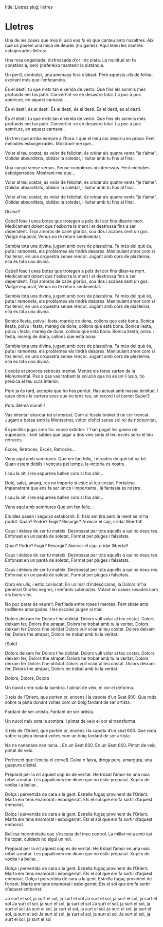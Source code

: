 title: Lletres
slug: lletres

# Lletres

Una de les coses que més il·lusió ens fa és que canteu amb nosaltres.
Així que us posem una mica de deures (no gaires). Aquí teniu les nostres esbojerrades lletres:

<div class="letter" title="Carnaval">
Una rosa engabiada,
disfressada d'or i de plata.
La multitud en fa constància,
però prefereixo mantenir la distància.

Un perill, controlat,
una amenaça fora d’abast.
Però aquests ulls de felina,
excitant més que l’enfetamina.

És el destí, tu que n’ets tan eixerida de vestir.
Que fins els somnis més profunds em fas patir.
Convertint-se en desastre total.
I a poc a poc somriure, en aquest carnaval.

És el destí, és el destí.
És el destí, és el destí.
És el destí, és el destí.

És el destí, tu que n’ets tan eixerida de vestir.
Que fins els somnis més profunds em fas patir.
Convertint-se en desastre total.
I a poc a poc somriure, en aquest carnaval.
</div>

<div class="letter" title="Je t'aime">
Un tren que arriba sempre a l’hora.
I que el meu cor descriu en prosa.
Fent melodies esboigerrades.
Mostrant-me que... 

Volar al teu costat, és
volar de felicitat, és
cridar als quatre vents “je t’aime”.
Oblidar absurditats,
oblidar la soledat, i 
lluitar amb tu fins al final.

Una cançó sense versos.
Sense complexos ni interessos.
Fent melodies esboigerrades.
Mostrant-me que...

Volar al teu costat, és
volar de felicitat, és
cridar als quatre vents “je t’aime”.
Oblidar absurditats, 
oblidar la soledat, i 
lluitar  amb tu fins al final.

Volar al teu costat, és
volar de felicitat, és
cridar als quatre vents “je t’aime”.
Oblidar absurditats, 
oblidar la soledat, i 
lluitar  amb tu fins al final.
</div>

<div class="letter" title="Divina">
Divina!!

Cabell fosc i unes botes que trotegen a pols del cor fins dixarte mort.
Medicament dolent que t'esborra la ment i et destrossa fins a ser dependent.
Tripi amorós de caire gloriòs, sou dos i acabes sent un gos.
Viatge espacial, Venus no té retorn sentimental.

Sembla tota una divina, jugant amb cors de plastelina.
Fa més del què és, puta i ramoneta, els problemes els tindrà després.
Manipulant amor com si fos tenor, en una orquestra sense rencor.
Jugant amb cors de plastelina, ella és tota una divina.

Cabell fosc i unes botes que trotegen a pols del cor fins dixar-te mort.
Medicament dolent que t'esborra la ment i et destrossa fins a ser dependent.
Tripi amorós de caire gloriòs, sou dos i acabes sent un gos.
Viatge espacial, Venus no té retorn sentimental.

Sembla tota una divina, jugant amb cors de plastelina.
Fa més del què és, puta i ramoneta, els problemes els tindrà després.
Manipulant amor com si fos tenor, en una orquestra sense rencor.
Jugant amb cors de plastelina, ella és tota una divina.

Bonica llesta, polvu i festa, mareig de dona, collons que està bona.
Bonica llesta, polvu i festa, mareig de dona, collons que està bona.
Bonica llesta, polvu i festa, mareig de dona, collons que està bona.
Bonica llesta, polvu i festa, mareig de dona, collons que està bona.

Sembla tota una divina, jugant amb cors de plastelina.
Fa més del què és, puta i ramoneta, els problemes els tindrà després.
Manipulant amor com si fos tenor, en una orquestra sense rencor.
Jugant amb cors de plastelina, ella és tota una divina.
</div>

<div class="letter" title="Excés">
L’excés et provoca retrocés mental.
Mentre els toros surten de la Monumental.
Pas a pas vas trobant la solució que no és un il·lusió, ho predica el teu cura interior.

Però ja és tard, accepta que ho has perdut.
Has actuat amb massa lentitud.
I quan obres la cartera veus que no tens res, un record i el carnet Super3.

Putu dilema moral!!!

Vas intentar abarcar tot el mercat.
Com si fossis broker d’un cor trencat.
Jugant a borsa amb la Montserrat, voltor d’ofici sense sol rei de nocturnitat.

És perillós jugar amb foc sense extintor.
T’han pogut les ganes de superació.
I tant sabies que jugar a dos vies seria el teu excés seria el teu retrocés.

Excés, Retrocés, Excés, Retrocés...
</div>

<div class="letter" title="Espurnes">
Vens aquí amb somriures.
Que em fan feliç, i mirades
de què tot va bé. Quan estem dèbils
i vençuts pel temps, la victòria és nostre.

I cau la nit, i les espurnes ballen com si fos ahir...

Dolç, salat, amarg, res no importa
si estic al teu costat. Fortalesa
Impenetrant que ens fa ser únics
i importants , la fantasia és nostre.

I cau la nit, i les espurnes ballen com si fos ahir...

Vens aquí amb somriures
Que em fan feliç...
</div>

<div class="letter" title="Pluja">
Els dies pasen i seguixo estabornit.
El físic em tira però la ment se m’ha podrit.
Quan? Podrè? Fugir? Resorgir?
Aixecar el cap, cridar llibertat!

Caus i deixes de ser tu mateix.
Destrossat per tots aquells a qui no deus res.
Enfonsat en un pantà de soletat.
Format per pluges i falsetats.

Quan? Podre? Fugir? Resorgir?
Aixecar el cap, cridar llibertat!

Caus i deixes de ser tu mateix.
Destrossat per tots aquells a qui no deus res.
Enfonsat en un pantà de soletat.
Format per pluges i falsetats.

Caus i deixes de ser tu mateix.
Destrossat per tots aquells a qui no deus res.
Enfonsat en un pantà de soletat.
Format per pluges i falsetats.
</div>

<div class="letter" title="LSD">
Obro els ulls, i estic col·locat.
En un mar d’indescicions, la Dolors m’ha penetrat
Girafes negres, i elefants submarins.
Volant en caixes rosades com els bons vins.

No puc parar de veure’t.
Perfilada entre roses i merdes.
Fent skate amb rodilleres amargades.
I les escales pugen al mar.

Dolors deixam fer Dolors t’he oblidat.
Dolors vull volar al teu costat.
Dolors deixam fer, Dolors the atrapat,
Dolors he trobat amb tu la veritat.
Dolors deixam fer Dolors t’he oblidat
Dolors vull volar al teu costat.
Dolors deixam fer, Dolors the atrapat,
Dolors he trobat amb tu la veritat.

(Solo)

Dolors deixam fer Dolors t’he oblidat.
Dolors vull volar al teu costat.
Dolors deixam fer, Dolors the atrapat,
Dolors he trobat amb tu la veritat.
Dolors deixam fer Dolors t’he oblidat
Dolors vull volar al teu costat.
Dolors deixam fer, Dolors the atrapat,
Dolors he trobat amb tu la veritat.

Dolors, Dolors, Dolors
</div>

<div class="letter" title="Artista">
Un núvol creix sota la sombra.
I pintat de veix, el cor el deforma.

3 reis de l’Orient,
que porten or, encens i la capota d’un Seat 600.
Que roda
sobre la pista donant voltes com un boig fardant de ser artista.

Fardant de ser artista.
Fardant de ser artista.

Un nuvol neix sota la sombra.
I pintat de veix el cor el transforma.

3 reis de l’Orient,
que porten or, encens i la capota d’un seat 600.
Que roda
sobre la pista donant voltes com un boig fardant de ser artista.

Na na nananana nan nana...
En un Seat 600, En un Seat 600.
Pintat de veix, pintat de veix.
</div>

<div class="letter" title="Marta">
Perfecció que t’excita el cervell.
Caixa o faixa, droga pura, amargura, una guapura d’estel.

Preparat per la nit aquest cop és de veritat.
He trobat l’amor en una noia rebel a matar.
Les papallones em diuen que no estic preparat.
Xupito de vodka i a ballar...

Dolça i pervertida de cara a la gent.
Estrella fugaç provinent de l’Orient.
Marta em tens enamorat i esboigerrat.
Ets el sol que em fa sortir d’aquest emboirat.

Dolça i pervertida de cara a la gent.
Estrella fugaç provinent de l’Orient.
Marta em tens enamorat i esboigerrat.
Ets el sol que em fa sortir d’aquest emboirat.

Bellesa incontrolada que s’escapa del meu control.
La millor noia amb qui he topat, cuidado no sigui un noi.

Preparat per la nit aquest cop es de veritat.
He trobat l’amor en una noia rebel a matar.
Les papallones em diuen que no estic preparat.
Xupito de vodka i a ballar...

Dolça i pervertida de cara a la gent.
Estrella fugaç provinent de l’Orient.
Marta em tens enamorat i esboigerrat.
Ets el sol que em fa sortir d’aquest emboirat.
Dolça i pervertida de cara a la gent.
Estrella fugaç provinent de l’orient.
Marta em tens enamorat i esboigerrat.
Ets el sol que em fa sortir d’aquest emboirat.

Ja surt el sol, ja surt el sol, ja surt el sol
Ja surt el sol, ja surt el sol, ja surt el sol
Ja surt el sol, ja surt el sol, ja surt el sol
Ja surt el sol, ja surt el sol, ja surt el sol
Ja surt el sol, ja surt el sol, ja surt el sol
Ja surt el sol, ja surt el sol, ja surt el sol
Ja surt el sol, ja surt el sol, ja surt el sol
Ja surt el sol, ja surt el sol, ja surt el sol
</div>
